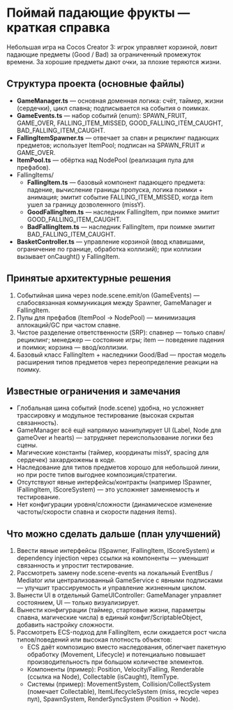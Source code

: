 # Поймай падающие фрукты — краткая справка

Небольшая игра на Cocos Creator 3: игрок управляет корзиной, ловит падающие предметы (Good / Bad) за ограниченный промежуток времени. За хорошие предметы дают очки, за плохие теряются жизни.

## Структура проекта (основные файлы)
- **GameManager.ts** — основная доменная логика: счёт, таймер, жизни (сердечки), цикл спавна; подписывается на события о поимках.
- **GameEvents.ts** — набор событий (enum): SPAWN_FRUIT, GAME_OVER, FALLING_ITEM_MISSED, GOOD_FALLING_ITEM_CAUGHT, BAD_FALLING_ITEM_CAUGHT.
- **FallingItemSpawner.ts** — отвечает за спавн и рециклинг падающих предметов; использует ItemPool; подписан на SPAWN_FRUIT и GAME_OVER.
- **ItemPool.ts** — обёртка над NodePool (реализация пула для префабов).
- FallingItems/
    - **FallingItem.ts** — базовый компонент падающего предмета: падение, вычисление границы пропуска, логика поимки + анимация; эмитит событие FALLING_ITEM_MISSED, когда item ушел за границу дозволенного (missY).
    - **GoodFallingItem.ts** — наследник FallingItem, при поимке эмитит GOOD_FALLING_ITEM_CAUGHT.
    - **BadFallingItem.ts** — наследник FallingItem, при поимке эмитит BAD_FALLING_ITEM_CAUGHT.
- **BasketController.ts** — управление корзиной (ввод клавишами, ограничение по границе, обработка коллизий); при коллизии вызывает onCaught() у FallingItem.

## Принятые архитектурные решения
1. Событийная шина через node.scene.emit/on (GameEvents) — слабосвязанная коммуникация между Spawner, GameManager и FallingItem.
2. Пулы для префабов (ItemPool → NodePool) — минимизация аллокаций/GC при частом спавне.
3. Чистое разделение ответственности (SRP): спавнер — только спавн/рециклинг; менеджер — состояние игры; item — поведение падения и поимки; корзина — ввод/коллизии.
4. Базовый класс FallingItem + наследники Good/Bad — простая модель расширения типов предметов через переопределение реакции на поимку.

## Известные ограничения и замечания
- Глобальная шина событий (node.scene) удобна, но усложняет трассировку и модульное тестирование (высокая скрытая связанность).
- GameManager всё ещё напрямую манипулирует UI (Label, Node для gameOver и hearts) — затрудняет переиспользование логики без сцены.
- Магические константы (таймер, координаты missY, spacing для сердечек) захардкожены в коде.
- Наследование для типов предметов хорошо для небольшой линии, но при росте типов выгоднее композиция/стратегии.
- Отсутствуют явные интерфейсы/контракты (например ISpawner, IFallingItem, IScoreSystem) — это усложняет заменяемость и тестирование.
- Нет конфигурации уровня/сложности (динамическое изменение частоты/скорости спавна и скорости падения items).

## Что можно сделать дальше (план улучшений)
1. Ввести явные интерфейсы (ISpawner, IFallingItem, IScoreSystem) и dependency injection через ссылки на компоненты — уменьшит связанность и упростит тестирование.
2. Рассмотреть замену node.scene-events на локальный EventBus / Mediator или централизованный GameService с явными подписками — улучшит трассируемость и управление жизненным циклом.
3. Вынести UI в отдельный GameUIController: GameManager управляет состоянием, UI — только визуализирует.
4. Вынести конфигурации (таймер, стартовые жизни, параметры спавна, магические числа) в единый конфиг/ScriptableObject, добавить настройку сложности.
5. Рассмотреть ECS-подход для FallingItem, если ожидается рост числа типов/поведений или высокая плотность объектов:
    - ECS даёт композицию вместо наследования, облегчает пакетную обработку (Movement, Lifecycle) и потенциально повышает производительность при большом количестве элементов.
    - Компоненты (пример): Position, Velocity/Falling, Renderable (ссылка на Node), Collectable (isCaught), ItemType.
    - Системы (пример): MovementSystem, Collision/CollectSystem (помечает Collectable), ItemLifecycleSystem (miss, recycle через пул), SpawnSystem, RenderSyncSystem (Position → Node).
